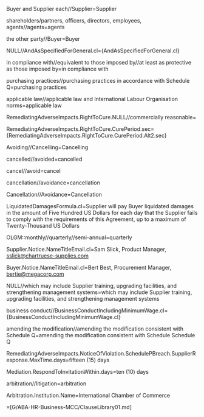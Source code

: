 Buyer and Supplier each//Supplier=Supplier 

shareholders/partners, officers, directors, employees, agents//agents=agents

the other party//Buyer=Buyer

NULL//AndAsSpecifiedForGeneral.cl={AndAsSpecifiedForGeneral.cl}

in compliance with//equivalent to those imposed by//at least as protective as those imposed by=in compliance with

purchasing practices//purchasing practices in accordance with Schedule Q=purchasing practices

applicable law//applicable law and International Labour Organisation norms=applicable law

RemediatingAdverseImpacts.RightToCure.NULL//commercially reasonable=</i>

RemediatingAdverseImpacts.RightToCure.CurePeriod.sec={RemediatingAdverseImpacts.RightToCure.CurePeriod.Alt2.sec}

Avoiding//Cancelling=Cancelling

cancelled//avoided=cancelled

cancel//avoid=cancel

cancellation//avoidance=cancellation

Cancellation//Avoidance=Cancellation

LiquidatedDamagesFormula.cl=Supplier will pay Buyer liquidated damages in the amount of Five Hundred US Dollars for each day that the Supplier fails to comply with the requirements of this Agreement, up to a maximum of Twenty-Thousand US Dollars

OLGM::monthly//quarterly//semi-annual=quarterly

Supplier.Notice.NameTitleEmail.cl=Sam Slick, Product Manager, sslick@chartruese-supplies.com

Buyer.Notice.NameTitleEmail.cl=Bert Best, Procurement Manager, bertie@megacorp.com

NULL//which may include Supplier training, upgrading facilities, and strengthening management systems=which may include Supplier training, upgrading facilities, and strengthening management systems

business conduct//BusinessConductIncludingMinimumWage.cl={BusinessConductIncludingMinimumWage.cl}

amending the modification//amending the modification consistent with Schedule Q=amending the modification consistent with Schedule Schedule Q

RemediatingAdverseImpacts.NoticeOfViolation.SchedulePBreach.SupplierResponse.MaxTime.days=fifteen (15) days

Mediation.RespondToInvitationWithin.days=ten (10) days

arbitration//litigation=arbitration

Arbitration.Institution.Name=International Chamber of Commerce

=[G/ABA-HR-Business-MCC/ClauseLibrary01.md]
